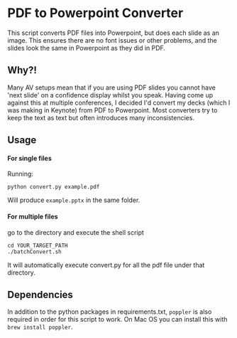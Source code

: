 # PDF to Powerpoint Converter

This script converts PDF files into Powerpoint, but does each slide as an image. This ensures there are no font issues or other problems, and the slides look the same in Powerpoint as they did in PDF.

## Why?!

Many AV setups mean that if you are using PDF slides you cannot have 'next slide' on a confidence display whilst you speak. Having come up against this at multiple conferences, I decided I'd convert my decks (which I was making in Keynote) from PDF to Powerpoint. Most converters try to keep the text as text but often introduces many inconsistencies.

## Usage

#### For single files

Running:

`python convert.py example.pdf`

Will produce `example.pptx` in the same folder.

#### For multiple files

go to the directory and execute the shell script

```shell
cd YOUR_TARGET_PATH
./batchConvert.sh
```

It will automatically execute convert.py for all the pdf file under that directory.

## Dependencies

In addition to the python packages in requirements.txt, `poppler` is also required in order for this script to work. On Mac OS you can install this with `brew install poppler`.
